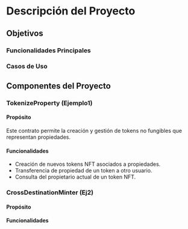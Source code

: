 # Descripción del Proyecto

## Objetivos

### Funcionalidades Principales

### Casos de Uso

## Componentes del Proyecto

### TokenizeProperty (Ejemplo1)

#### Propósito

Este contrato permite la creación y gestión de tokens no fungibles que representan propiedades.

#### Funcionalidades

- Creación de nuevos tokens NFT asociados a propiedades.
- Transferencia de propiedad de un token a otro usuario.
- Consulta del propietario actual de un token NFT.

### CrossDestinationMinter (Ej2)

#### Propósito

#### Funcionalidades
